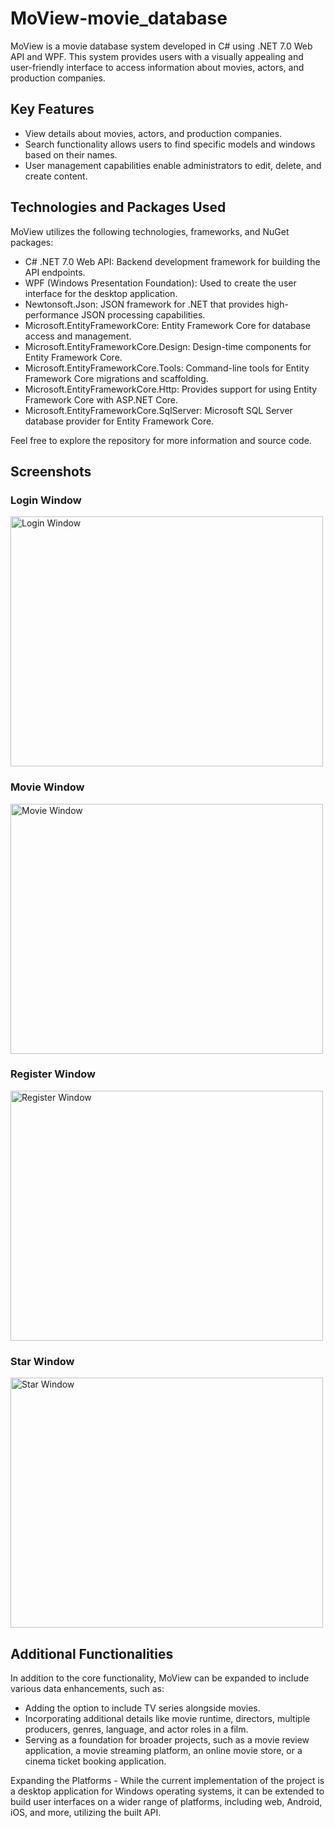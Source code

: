 # MoView-movie_database

MoView is a movie database system developed in C# using .NET 7.0 Web API and WPF. This system provides users with a visually appealing and user-friendly interface to access information about movies, actors, and production companies.

## Key Features

- View details about movies, actors, and production companies.
- Search functionality allows users to find specific models and windows based on their names.
- User management capabilities enable administrators to edit, delete, and create content.

## Technologies and Packages Used

MoView utilizes the following technologies, frameworks, and NuGet packages:

- C# .NET 7.0 Web API: Backend development framework for building the API endpoints.
- WPF (Windows Presentation Foundation): Used to create the user interface for the desktop application.
- Newtonsoft.Json: JSON framework for .NET that provides high-performance JSON processing capabilities.
- Microsoft.EntityFrameworkCore: Entity Framework Core for database access and management.
- Microsoft.EntityFrameworkCore.Design: Design-time components for Entity Framework Core.
- Microsoft.EntityFrameworkCore.Tools: Command-line tools for Entity Framework Core migrations and scaffolding.
- Microsoft.EntityFrameworkCore.Http: Provides support for using Entity Framework Core with ASP.NET Core.
- Microsoft.EntityFrameworkCore.SqlServer: Microsoft SQL Server database provider for Entity Framework Core.

Feel free to explore the repository for more information and source code.

## Screenshots

### Login Window
<img src="https://github.com/YamElgabsi/MoView-movie_database/raw/main/Pictures/LoginWindow.jpg" alt="Login Window" width="500" height="400">

### Movie Window
<img src="https://github.com/YamElgabsi/MoView-movie_database/raw/main/Pictures/MovieWindow.jpg" alt="Movie Window" width="500" height="400">

### Register Window
<img src="https://github.com/YamElgabsi/MoView-movie_database/raw/main/Pictures/RegisterWindow.jpg" alt="Register Window" width="500" height="400">

### Star Window
<img src="https://github.com/YamElgabsi/MoView-movie_database/raw/main/Pictures/StarWindow.jpg" alt="Star Window" width="500" height="400">

## Additional Functionalities

In addition to the core functionality, MoView can be expanded to include various data enhancements, such as:

- Adding the option to include TV series alongside movies.
- Incorporating additional details like movie runtime, directors, multiple producers, genres, language, and actor roles in a film.
- Serving as a foundation for broader projects, such as a movie review application, a movie streaming platform, an online movie store, or a cinema ticket booking application.

Expanding the Platforms - While the current implementation of the project is a desktop application for Windows operating systems, it can be extended to build user interfaces on a wider range of platforms, including web, Android, iOS, and more, utilizing the built API.
